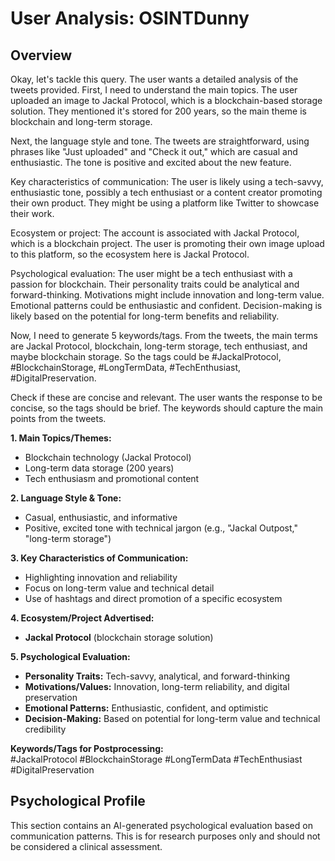 # User Analysis: OSINTDunny

## Overview

<think>
Okay, let's tackle this query. The user wants a detailed analysis of the tweets provided. First, I need to understand the main topics. The user uploaded an image to Jackal Protocol, which is a blockchain-based storage solution. They mentioned it's stored for 200 years, so the main theme is blockchain and long-term storage.

Next, the language style and tone. The tweets are straightforward, using phrases like "Just uploaded" and "Check it out," which are casual and enthusiastic. The tone is positive and excited about the new feature.

Key characteristics of communication: The user is likely using a tech-savvy, enthusiastic tone, possibly a tech enthusiast or a content creator promoting their own product. They might be using a platform like Twitter to showcase their work.

Ecosystem or project: The account is associated with Jackal Protocol, which is a blockchain project. The user is promoting their own image upload to this platform, so the ecosystem here is Jackal Protocol.

Psychological evaluation: The user might be a tech enthusiast with a passion for blockchain. Their personality traits could be analytical and forward-thinking. Motivations might include innovation and long-term value. Emotional patterns could be enthusiastic and confident. Decision-making is likely based on the potential for long-term benefits and reliability.

Now, I need to generate 5 keywords/tags. From the tweets, the main terms are Jackal Protocol, blockchain, long-term storage, tech enthusiast, and maybe blockchain storage. So the tags could be #JackalProtocol, #BlockchainStorage, #LongTermData, #TechEnthusiast, #DigitalPreservation.

Check if these are concise and relevant. The user wants the response to be concise, so the tags should be brief. The keywords should capture the main points from the tweets.
</think>

**1. Main Topics/Themes:**  
- Blockchain technology (Jackal Protocol)  
- Long-term data storage (200 years)  
- Tech enthusiasm and promotional content  

**2. Language Style & Tone:**  
- Casual, enthusiastic, and informative  
- Positive, excited tone with technical jargon (e.g., "Jackal Outpost," "long-term storage")  

**3. Key Characteristics of Communication:**  
- Highlighting innovation and reliability  
- Focus on long-term value and technical detail  
- Use of hashtags and direct promotion of a specific ecosystem  

**4. Ecosystem/Project Advertised:**  
- **Jackal Protocol** (blockchain storage solution)  

**5. Psychological Evaluation:**  
- **Personality Traits:** Tech-savvy, analytical, and forward-thinking  
- **Motivations/Values:** Innovation, long-term reliability, and digital preservation  
- **Emotional Patterns:** Enthusiastic, confident, and optimistic  
- **Decision-Making:** Based on potential for long-term value and technical credibility  

**Keywords/Tags for Postprocessing:**  
#JackalProtocol #BlockchainStorage #LongTermData #TechEnthusiast #DigitalPreservation

## Psychological Profile

This section contains an AI-generated psychological evaluation based on communication patterns. This is for research purposes only and should not be considered a clinical assessment.